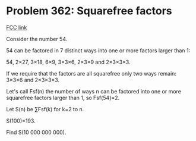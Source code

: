 # Problem 362: Squarefree factors

[FCC link](https://www.freecodecamp.org/learn/coding-interview-prep/project-euler/problem-362-squarefree-factors)

Consider the number 54.

54 can be factored in 7 distinct ways into one or more factors larger than 1:

54, 2×27, 3×18, 6×9, 3×3×6, 2×3×9 and 2×3×3×3.

If we require that the factors are all squarefree only two ways remain: 3×3×6
and 2×3×3×3.

Let's call Fsf(n) the number of ways n can be factored into one or more
squarefree factors larger than 1, so Fsf(54)=2.

Let S(n) be ∑Fsf(k) for k=2 to n.

S(100)=193.

Find S(10 000 000 000).
